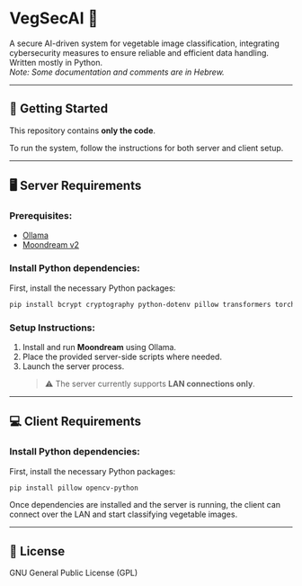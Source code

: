 # VegSecAI 🥕  
A secure AI-driven system for vegetable image classification, integrating cybersecurity measures to ensure reliable and efficient data handling.  
Written mostly in Python.  
*Note: Some documentation and comments are in Hebrew.*

---

## 🔧 Getting Started  
This repository contains **only the code**.

To run the system, follow the instructions for both server and client setup.

---

## 🖥️ Server Requirements

### Prerequisites:
- [Ollama](https://ollama.com/)
- [Moondream v2](https://ollama.com/library/moondream:v2)

### Install Python dependencies:
First, install the necessary Python packages:

```bash
pip install bcrypt cryptography python-dotenv pillow transformers torch moondream
```

### Setup Instructions:
1. Install and run **Moondream** using Ollama.
2. Place the provided server-side scripts where needed.
3. Launch the server process.  
   > ⚠️ The server currently supports **LAN connections only**.

---

## 💻 Client Requirements

### Install Python dependencies:
First, install the necessary Python packages:

```bash
pip install pillow opencv-python
```

Once dependencies are installed and the server is running, the client can connect over the LAN and start classifying vegetable images.

---

## 📜 License
GNU General Public License (GPL)
